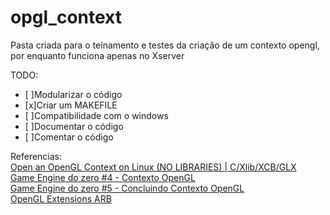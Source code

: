 # opgl_context


Pasta criada para o teinamento e testes da criação de um contexto opengl, por enquanto funciona apenas no Xserver


TODO:
- [ ]Modularizar o código  
- [x]Criar um MAKEFILE  
- [ ]Compatibilidade com o windows  
- [ ]Documentar o código  
- [ ]Comentar o código  

Referencias:  
[Open an OpenGL Context on Linux (NO LIBRARIES) | C/Xlib/XCB/GLX](https://www.youtube.com/watch?v=bpWDDgaPkQI&t)  
[Game Engine do zero #4 - Contexto OpenGL](https://www.youtube.com/watch?v=vnYw1Uq9NAc&t)  
[Game Engine do zero #5 - Concluindo Contexto OpenGL](https://www.youtube.com/watch?v=Z991ILgqaK8)  
[OpenGL Extensions ARB](https://registry.khronos.org/OpenGL/extensions/ARB/)  
